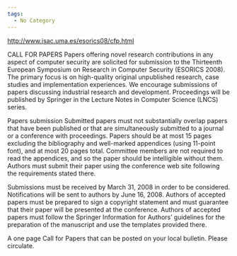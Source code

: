 ```yaml
---
tags:
  - No Category
---
```

<http://www.isac.uma.es/esorics08/cfp.html>

CALL FOR PAPERS Papers offering novel research contributions in any
aspect of computer security are solicited for submission to the
Thirteenth European Symposium on Research in Computer Security (ESORICS
2008). The primary focus is on high-quality original unpublished
research, case studies and implementation experiences. We encourage
submissions of papers discussing industrial research and development.
Proceedings will be published by Springer in the Lecture Notes in
Computer Science (LNCS) series.

Papers submission Submitted papers must not substantially overlap papers
that have been published or that are simultaneously submitted to a
journal or a conference with proceedings. Papers should be at most 15
pages excluding the bibliography and well-marked appendices (using
11-point font), and at most 20 pages total. Committee members are not
required to read the appendices, and so the paper should be intelligible
without them. Authors must submit their paper using the conference web
site following the requirements stated there.

Submissions must be received by March 31, 2008 in order to be
considered. Notifications will be sent to authors by June 16, 2008.
Authors of accepted papers must be prepared to sign a copyright
statement and must guarantee that their paper will be presented at the
conference. Authors of accepted papers must follow the Springer
Information for Authors’ guidelines for the preparation of the
manuscript and use the templates provided there.

A one page Call for Papers that can be posted on your local bulletin.
Please circulate.